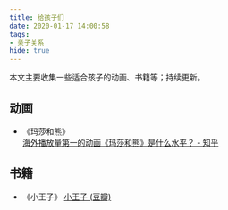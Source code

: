 ```yaml
---
title: 给孩子们 
date: 2020-01-17 14:00:58
tags:
- 亲子关系
hide: true
---
```

本文主要收集一些适合孩子的动画、书籍等；持续更新。
<!--more-->

## 动画

- 《玛莎和熊》    
[海外播放量第一的动画《玛莎和熊》是什么水平？ - 知乎](https://www.zhihu.com/question/366503763) 

## 书籍

- 《小王子》 
[小王子 (豆瓣)](https://book.douban.com/subject/1084336/)
